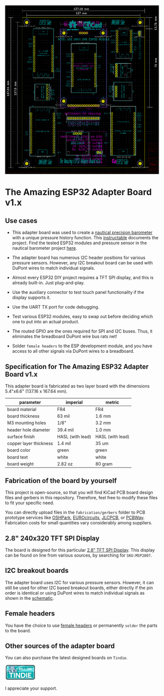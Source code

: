 ![prototyping solderable board](./images/dimensions-of-esp32-adapter-board.png)

# The Amazing ESP32 Adapter Board v1.x

## Use cases 
 
 * This adapter board was used to create a [nautical precision barometer](https://github.com/DebinixTeam/esp32-nautical-barometer-gold) with a unique pressure history function. This [instructable](https://www.instructables.com/Your-Nautical-Barometer-Gold-for-Precise-Weather-F/) documents the project. Find the tested ESP32 modules and pressure sensor in the nautical barometer project [here](https://github.com/DebinixTeam/esp32-nautical-barometer-gold/blob/master/hw-compatibility-list.md).

* The adapter board has numerous I2C header positions for various pressure sensors. However, any I2C breakout board can be used with DuPont wires to match individual signals.

* Almost every ESP32 DIY project requires a TFT SPI display, and this is already built-in. Just plug-and-play. 

* Use the auxiliary connector to test touch panel functionality if the display supports it.

* Use the UART TX port for code debugging.

* Test various ESP32 modules, easy to swap out before deciding which one to put into an actual product.

* The routed GPIO are the ones required for SPI and I2C buses. Thus, it eliminates the breadboard DuPont wire bus rats net!

* Solder `female headers` to the ESP development module, and you have access to all other signals via DuPont wires to a breadboard.

## Specification for The Amazing ESP32 Adapter Board v1.x

This adapter board is fabricated as two layer board with the dimensions 5.4"x6.6" (137.16 x 167.64 mm).

| parameter | imperial | metric |
| -----------|-------|------|
| board material | FR4 | FR4 |
| board thickness | 63 mil | 1.6 mm |
| M3 mounting holes | 1/8" | 3.2 mm |
| header hole diameter | 39.4 mil | 1.0 mm |
| surface finish | HASL (with lead) | HASL (with lead) |
| copper layer thickness | 1.4 mil | 35 um |
| board color | green | green |
| board text | white | white |
| board weight | 2.82 oz | 80 gram |

## Fabrication of the board by yourself

This project is open-source, so that you will find KiCad PCB board design files and gerbers in this repository. Therefore, feel free to modify these files to fit your specific need.

You can directly upload files in the `fabrication/gerbers` folder to PCB prototype services like [OSHPark](https://oshpark.com), [EUROcircuits](https://www.eurocircuits.com/), [JLCPCB](https://jlcpcb.com/), or [PCBWay](https://www.pcbway.com/?adwgc=666&campaignid=172480651&adgroupid=8787904531&feeditemid=&targetid=kwd-96217560494&loc_physical_ms=9077376&matchtype=p&network=g&device=c&devicemodel=&creative=347469560617&keyword=pcbway&placement=&target=&adposition=&gclid=Cj0KCQjw1dGJBhD4ARIsANb6OdmESABFHY6IoLMPbpK8nmhx2egNPqXjOdz1aGUw3X_8KeHwY9J_MfkaAnIwEALw_wcB). Fabrication costs for small quantities vary considerably among suppliers.

## 2.8" 240x320 TFT SPI Display

The board is designed for this particular [2.8" TFT SPI Display](http://www.lcdwiki.com/2.8inch_SPI_Module_ILI9341_SKU:MSP2807). This display can be found on line from various sources, by searching for `SKU:MSP2807`.

## I2C breakout boards

The adapter board uses I2C for various pressure sensors. However, it can still be used for other I2C based breakout boards, either directly if the pin order is identical or using DuPont wires to match individual signals as shown in the [schematic](./kicad/esp32-adapter-schematic-v1x.pdf).

## Female headers

You have the choice to use [female headers](https://www.amazon.com/Glarks-Straight-Connector-Assortment-Prototype/dp/B076GZXW3Z/ref=pd_sbs_3/147-7037756-9410528?pd_rd_w=f0DzS&pf_rd_p=3676f086-9496-4fd7-8490-77cf7f43f846&pf_rd_r=XJ7KEPZZ1EA8WDMJP8NP&pd_rd_r=ec0b5867-c0b8-4d0b-9c31-e0d79fe9c3ec&pd_rd_wg=7Ns6N&pd_rd_i=B076GZXW3Z&psc=1) or permanently `solder` the parts to the board.

## Other sources of the adapter board
You can also purchase the latest designed boards on `Tindie`. 

[![Tindie](./images/tindie-small.png)](https://www.tindie.com/products/debinix/common-esp32s-on-one-adapter-board/)

I appreciate your support.
